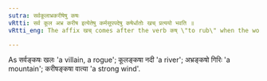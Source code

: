 ```yaml
---
sutra: सर्वकूलाभ्रकरीषेषु कषः
vRtti: सर्व कूल अभ्र करीष इत्येतेषु कर्मसूपपदेषु कषेर्धातोः खच् प्रत्ययो भवति ॥
vRtti_eng: The affix खच् comes after the verb कष् \"to rub\" when the words सर्व \"all\", कूल \"bank\", अभ्र \"cloud\" and करीष \"a dry cow-dung\", are in composition with it as object.

---
```

As सर्वङ्कषः खलः 'a villain, a rogue'; कूलङ्कषा नदी 'a river'; अभ्रङ्कषो गिरिः 'a mountain'; करीषङ्कषा वात्या 'a strong wind'.